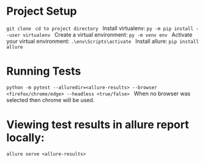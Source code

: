 # Project Setup


`git clone
`
`cd to project directory
`
Install virtualenv:
`py -m pip install --user virtualenv
`
Create a virtual environment:
`py -m venv env
`
Activate your virtual environment:
`.\env\Scripts\activate
`
Install allure:
`pip install allure
`
# Running Tests

`python -m pytest --alluredir=<allure-results> --browser <firefox/chrome/edge> --headless <true/false>
`
When no browser was selected then chrome will be used.

# Viewing test results in allure report locally:

`allure serve <allure-results>`